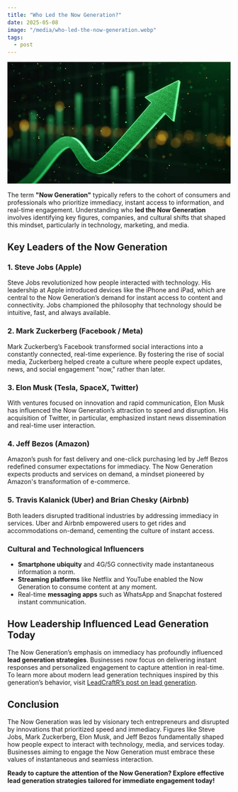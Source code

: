 ```yaml
---
title: "Who Led the Now Generation?"
date: 2025-05-08
image: "/media/who-led-the-now-generation.webp"
tags:
  - post
---
```


![Who Led the Now Generation?](/media/who-led-the-now-generation.webp)

The term **"Now Generation"** typically refers to the cohort of consumers and professionals who prioritize immediacy, instant access to information, and real-time engagement. Understanding who **led the Now Generation** involves identifying key figures, companies, and cultural shifts that shaped this mindset, particularly in technology, marketing, and media.

## Key Leaders of the Now Generation

### 1. **Steve Jobs (Apple)**
Steve Jobs revolutionized how people interacted with technology. His leadership at Apple introduced devices like the iPhone and iPad, which are central to the Now Generation’s demand for instant access to content and connectivity. Jobs championed the philosophy that technology should be intuitive, fast, and always available.

### 2. **Mark Zuckerberg (Facebook / Meta)**
Mark Zuckerberg’s Facebook transformed social interactions into a constantly connected, real-time experience. By fostering the rise of social media, Zuckerberg helped create a culture where people expect updates, news, and social engagement "now," rather than later.

### 3. **Elon Musk (Tesla, SpaceX, Twitter)**
With ventures focused on innovation and rapid communication, Elon Musk has influenced the Now Generation’s attraction to speed and disruption. His acquisition of Twitter, in particular, emphasized instant news dissemination and real-time user interaction.

### 4. **Jeff Bezos (Amazon)**
Amazon’s push for fast delivery and one-click purchasing led by Jeff Bezos redefined consumer expectations for immediacy. The Now Generation expects products and services on demand, a mindset pioneered by Amazon's transformation of e-commerce.

### 5. **Travis Kalanick (Uber) and Brian Chesky (Airbnb)**
Both leaders disrupted traditional industries by addressing immediacy in services. Uber and Airbnb empowered users to get rides and accommodations on-demand, cementing the culture of instant access.

### Cultural and Technological Influencers
- **Smartphone ubiquity** and 4G/5G connectivity made instantaneous information a norm.
- **Streaming platforms** like Netflix and YouTube enabled the Now Generation to consume content at any moment.
- Real-time **messaging apps** such as WhatsApp and Snapchat fostered instant communication.

## How Leadership Influenced Lead Generation Today

The Now Generation’s emphasis on immediacy has profoundly influenced **lead generation strategies**. Businesses now focus on delivering instant responses and personalized engagement to capture attention in real-time. To learn more about modern lead generation techniques inspired by this generation’s behavior, visit [LeadCraftR’s post on lead generation](https://leadcraftr.com/posts/lead-generation/).

## Conclusion

The Now Generation was led by visionary tech entrepreneurs and disrupted by innovations that prioritized speed and immediacy. Figures like Steve Jobs, Mark Zuckerberg, Elon Musk, and Jeff Bezos fundamentally shaped how people expect to interact with technology, media, and services today. Businesses aiming to engage the Now Generation must embrace these values of instantaneous and seamless interaction.

**Ready to capture the attention of the Now Generation? Explore effective lead generation strategies tailored for immediate engagement today!**

